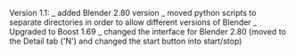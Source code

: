 Version 1.1:
_ added Blender 2.80 version
_ moved python scripts to separate directories in order to allow different versions of Blender
_ Upgraded to Boost 1.69
_ changed the interface for Blender 2.80 (moved to the Detail tab ('N') and changed the start button into start/stop)
